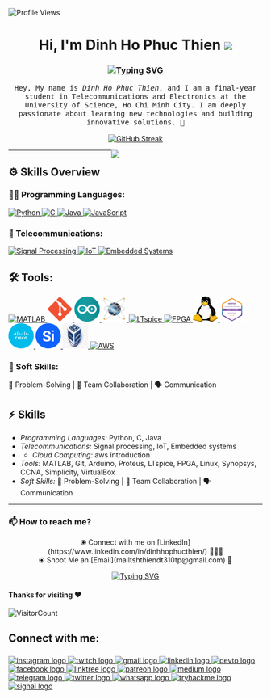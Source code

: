 <p align="left"> <img src="https://komarev.com/ghpvc/?username=dinhhophucthien&label=Profile%20views&color=0e75b6&style=flat" alt="Profile Views" /> </p>

<h1 align="center">Hi, I'm Dinh Ho Phuc Thien <img src="https://media.giphy.com/media/hvRJCLFzcasrR4ia7z/giphy.gif" width="35"></h1>

<h3 align="center">
  <a href="https://git.io/typing-svg">
    <img src="https://readme-typing-svg.demolab.com?font=monoscope&weight=500&size=30&duration=3000&pause=800&center=true&vCenter=true&width=435&lines=Hi+there%2C+I'm+Dinh+Thien;I+hope+you're+doing+well;Enjoy+your+time+%3A)" alt="Typing SVG" />
  </a>
</h3>

<p align="center">
  <samp>
    Hey, My name is <em>Dinh Ho Phuc Thien</em>, and I am a final-year student in Telecommunications and Electronics at the University of Science, Ho Chi Minh City. I am deeply passionate about learning new technologies and building innovative solutions. 🚀
  </samp>
  <br />
</p>

<p align="center">
  <a href="https://git.io/streak-stats">
    <img align="center" src="https://github-readme-streak-stats.herokuapp.com?user=DinhThien-pt&theme=algolia" alt="GitHub Streak" />
  </a>
</p>

<img align='right' src="https://media.giphy.com/media/jRf5fsn8G6YaogAWxn/giphy.gif" width="300">

---

## ⚙️ Skills Overview

### 👨‍💻 Programming Languages:
<p>
  <a href="https://www.python.org/" target="_blank">
    <img src="https://cdn.jsdelivr.net/gh/devicons/devicon/icons/python/python-original.svg" alt="Python" width="50" height="50"/>
  </a>
  <a href="https://devdocs.io/c/" target="_blank">
    <img src="https://cdn.jsdelivr.net/gh/devicons/devicon/icons/c/c-original.svg" alt="C" width="50" height="50"/>
  </a>
  <a href="https://www.java.com/" target="_blank">
    <img src="https://cdn.jsdelivr.net/gh/devicons/devicon/icons/java/java-original.svg" alt="Java" width="50" height="50"/>
  </a>
  <a href="https://developer.mozilla.org/en-US/docs/Web/JavaScript" target="_blank">
    <img src="https://cdn.jsdelivr.net/gh/devicons/devicon/icons/javascript/javascript-original.svg" alt="JavaScript" width="50" height="50"/>
  </a>
</p>

### 📡 Telecommunications:
<p>
  <a href="https://en.wikipedia.org/wiki/Signal_processing" target="_blank">
    <img src="https://upload.wikimedia.org/wikipedia/commons/thumb/2/20/Sine_wave_icon.svg/512px-Sine_wave_icon.svg.png" alt="Signal Processing" width="50" height="50"/>
  </a>
  <a href="https://www.iotforall.com/" target="_blank">
    <img src="https://www.vectorlogo.zone/logos/iot/iot-icon.svg" alt="IoT" width="50" height="50"/>
  </a>
  <a href="https://en.wikipedia.org/wiki/Embedded_system" target="_blank">
    <img src="https://upload.wikimedia.org/wikipedia/commons/thumb/1/1e/Embedded_systems_logo.svg/512px-Embedded_systems_logo.svg.png" alt="Embedded Systems" width="50" height="50"/>
  </a>
</p>

## 🛠 Tools:
<p>
  <a href="https://www.mathworks.com/products/matlab.html" target="_blank">
    <img src="https://upload.wikimedia.org/wikipedia/commons/2/21/Matlab_Logo.png" alt="MATLAB" width="50" height="50"/>
  </a>
  <a href="https://git-scm.com/" target="_blank">
    <img src="https://github.com/tuan22th4/Images/blob/main/git.png" alt="Git" width="50" height="50"/>
  </a>
  <a href="https://www.arduino.cc/" target="_blank">
    <img src="https://github.com/tuan22th4/Images/blob/main/arduino.svg" alt="Arduino" width="50" height="50"/>
  </a>
  <a href="https://www.labcenter.com/" target="_blank">
    <img src="https://github.com/tuan22th4/Images/blob/main/proteus.png" alt="Proteus" width="50" height="50"/>
  </a>
  <a href="https://www.analog.com/en/design-center/design-tools-and-calculators/ltspice-simulator.html" target="_blank">
    <img src="https://github.com/tuan22th4/Images/blob/main/ltspice-icon.avif" alt="LTspice" width="50" height="50"/>
  </a>
  <a href="https://www.intel.com/" target="_blank">
    <img src="https://github.com/tuan22th4/Images/blob/main/quartusii_icon.ico" alt="FPGA" width="50" height="50"/>
  </a>
  <a href="https://www.linux.org/" target="_blank">
    <img src="https://github.com/tuan22th4/Images/blob/main/linux.png" alt="Linux" width="50" height="50"/>
  </a>
  <a href="https://www.synopsys.com/" target="_blank">
    <img src="https://github.com/tuan22th4/Images/blob/main/synopsys.png" alt="Synopsys" width="50" height="50"/>
  </a>
  <a href="https://www.cisco.com/" target="_blank">
    <img src="https://github.com/tuan22th4/Images/blob/main/cisco.png" alt="CCNA" width="50" height="50"/>
  </a>
  <a href="https://www.ti.com/tool/SIMPLELINK-SDK" target="_blank">
    <img src="https://github.com/tuan22th4/Images/blob/main/simplicity-studio-blue.png" alt="Simplicity" width="50" height="50"/>
  </a>
  <a href="https://www.virtualbox.org/" target="_blank">
    <img src="https://github.com/tuan22th4/Images/blob/main/virtual-box.png" width="50" height="50"/>
  </a>
  <a href="https://aws.amazon.com/" target="_blank">
    <img src="https://media.licdn.com/dms/image/D4D12AQEmC2CSTK0unw/article-cover_image-shrink_600_2000/0/1691964348159?e=2147483647&v=beta&t=UA2DD5lAEDP28NHD9BRZIoriUAdwNxY8P465qku8lNY" alt="AWS" width="70" height="50"/>
  </a>
</p>


### 🤝 Soft Skills:
🧠 Problem-Solving | 👥 Team Collaboration | 🗣 Communication

## :zap: Skills
- *Programming Languages:* Python, C, Java
- *Telecommunications:* Signal processing, IoT, Embedded systems
- - *Cloud Computing:* aws introduction
- *Tools:* MATLAB, Git, Arduino, Proteus, LTspice, FPGA, Linux, Synopsys, CCNA, Simplicity, VirtualBox
- *Soft Skills:* 🧠 Problem-Solving | 👥 Team Collaboration | 🗣 Communication
---

### 📫 How to reach me? 
<p align="center">
  ⦿ Connect with me on [LinkedIn](https://www.linkedin.com/in/dinhhophucthien/) 👨🏻‍💻 <br>
  ⦿ Shoot Me an [Email](mailtshthiendt310tp@gmail.com) 💌 <br>
</p>

<p align="center"><a href="https://git.io/typing-svg"><img src="https://readme-typing-svg.demolab.com?font=monoscope&weight=500&size=30&duration=3000&pause=800&color=60F74D&background=5A56FF00&center=true&vCenter=true&width=435&lines=Thanks%2C+You're+Awesome+%3A)" alt="Typing SVG" /></a></p>

#### Thanks for visiting :heart:
![VisitorCount](https://profile-counter.glitch.me/dinhhophucthien/count.svg)

<h2 align="left">Connect with me:</h2>

###

<div align="left">
  <a href="https://www.instagram.com/awjunaid_" target="_blank">
    <img src="https://img.shields.io/static/v1?message=Instagram&logo=instagram&label=&color=E4405F&logoColor=white&labelColor=&style=for-the-badge" height="27" alt="instagram logo"  />
  </a>
  <a href="https://x.com/21Phuc19608" target="_blank">
    <img src="https://img.shields.io/static/v1?message=Twitch&logo=twitch&label=&color=9146FF&logoColor=white&labelColor=&style=for-the-badge" height="27" alt="twitch logo"  />
  </a>
  <a href="mailto:abdulwahabjunaid07@gmail.com" target="_blank">
    <img src="https://img.shields.io/static/v1?message=Gmail&logo=gmail&label=&color=D14836&logoColor=white&labelColor=&style=for-the-badge" height="27" alt="gmail logo"  />
  </a>
  <a href="https://www.linkedin.com/in/aw-junaid" target="_blank">
    <img src="https://img.shields.io/static/v1?message=LinkedIn&logo=linkedin&label=&color=0077B5&logoColor=white&labelColor=&style=for-the-badge" height="27" alt="linkedin logo"  />
  </a>
  <a href="https://dev.to/dinhthien-dt" target="_blank">
    <img src="https://img.shields.io/static/v1?message=dev.to&logo=dev.to&label=&color=0A0A0A&logoColor=white&labelColor=&style=for-the-badge" height="27" alt="devto logo"  />
  </a>
  <a href="https://www.facebook.com/inhthien.760985" target="_blank">
    <img src="https://img.shields.io/static/v1?message=Facebook&logo=facebook&label=&color=1877F2&logoColor=white&labelColor=&style=for-the-badge" height="27" alt="facebook logo"  />
  </a>
  <a href="https://linktr.ee/awjunaid" target="_blank">
    <img src="https://img.shields.io/static/v1?message=Linktree&logo=linktree&label=&color=1de9b6&logoColor=white&labelColor=&style=for-the-badge" height="27" alt="linktree logo"  />
  </a>
  <a href="https://www.patreon.com/awjunaid" target="_blank">
    <img src="https://img.shields.io/static/v1?message=Patreon&logo=patreon&label=&color=F96854&logoColor=white&labelColor=&style=for-the-badge" height="27" alt="patreon logo"  />
  </a>
  <a href="https://medium.com/@aw-junaid" target="_blank">
    <img src="https://img.shields.io/static/v1?message=Medium&logo=medium&label=&color=12100E&logoColor=white&labelColor=&style=for-the-badge" height="27" alt="medium logo"  />
  </a>
  <a href="https://t.me/aw_junaid" target="_blank">
    <img src="https://img.shields.io/static/v1?message=Telegram&logo=telegram&label=&color=2CA5E0&logoColor=white&labelColor=&style=for-the-badge" height="27" alt="telegram logo"  />
  </a>
  <a href="https://twitter.com/awjunaid_" target="_blank">
    <img src="https://img.shields.io/static/v1?message=Twitter&logo=twitter&label=&color=1DA1F2&logoColor=white&labelColor=&style=for-the-badge" height="27" alt="twitter logo"  />
  </a>
  <a href="https://whatsapp.com/channel/0029VaCXDFaDJ6H8eKO6bB1p" target="_blank">
    <img src="https://img.shields.io/static/v1?message=Whatsapp&logo=whatsapp&label=&color=25D366&logoColor=white&labelColor=&style=for-the-badge" height="27" alt="whatsapp logo"  />
  </a>
  <a href="https://tryhackme.com/p/abdulwahabjunaid" target="_blank">
    <img src="https://img.shields.io/static/v1?message=TryHackMe&logo=tryhackme&label=&color=88cc14&logoColor=white&labelColor=&style=for-the-badge" height="27" alt="tryhackme logo"  />
  </a>
  <a href="https://signal.group/#CjQKIIn4N7hSjCHxyHraz0LMLKOOxHWEM9vj6xrlx9cqLY4KEhD-GB0mJ0Q8Qn5iEB3R1kOk" target="_blank">
    <img src="https://img.shields.io/static/v1?message=Signal&logo=signal&label=&color=039BE5&logoColor=white&labelColor=&style=for-the-badge" height="27" alt="signal logo"  />
  </a>
</div>
